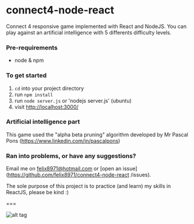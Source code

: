 # connect4-node-react
Connect 4 responsive game implemented with React and NodeJS.
You can play against an artificial intelligence with 5 differents difficulty levels.

### Pre-requirements
- node & npm

### To get started

1. `cd` into your project directory
2. run `npm install`
3. run `node server.js` or 'nodejs server.js' (ubuntu)
4. visit <http://localhost:3000/>

### Artificial intelligence part
This game used the "alpha beta pruning" algorithm developed by Mr Pascal Pons (https://www.linkedin.com/in/pascalpons)

### Ran into problems, or have any suggestions?
Email me on felix8971@hotmail.com or [open an issue](https://github.com/felix8971/connect4-node-react
/issues).

The sole purpose of this project is to practice (and learn) my skills in ReactJS, please be kind :)

===

![alt tag](http://felixdebon.com/connect4/public/images/connect4Image.png)